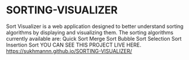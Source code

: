# SORTING-VISUALIZER
Sort Visualizer is a web application designed to better understand sorting algorithms by displaying and visualizing them.
The sorting algorithms currently available are:
Quick Sort
Merge Sort
Bubble Sort
Selection Sort
Insertion Sort
YOU CAN SEE THIS PROJECT LIVE HERE.
https://sukhmannn.github.io/SORTING-VISUALIZER/
